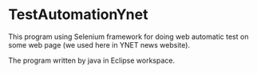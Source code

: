 # TestAutomationYnet

This program using Selenium framework for doing web automatic test on some web page
(we used here in YNET news website).

The program written by java in Eclipse workspace.
